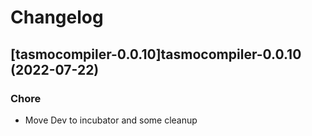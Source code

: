 # Changelog



## [tasmocompiler-0.0.10]tasmocompiler-0.0.10 (2022-07-22)

### Chore

- Move Dev to incubator and some cleanup
  
  